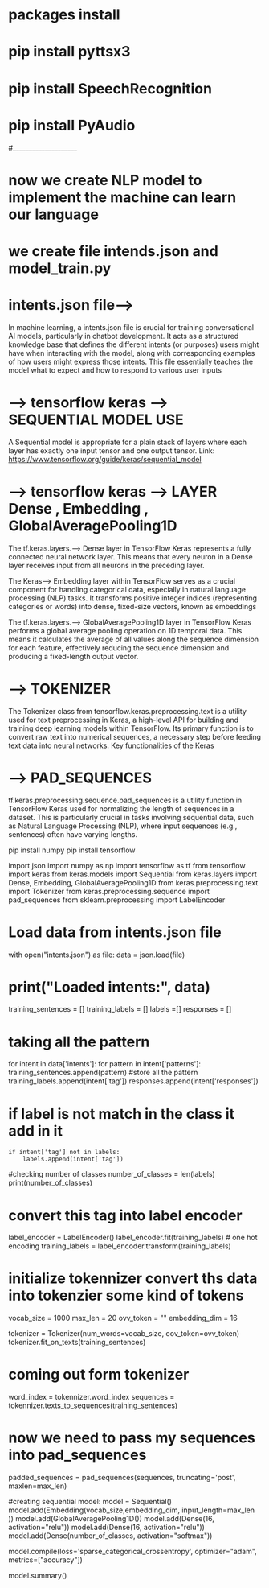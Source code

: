 # packages install
# pip install pyttsx3
# pip install SpeechRecognition
# pip install PyAudio
#____________________
# now we create NLP model to implement the machine can learn our language
# we create file intends.json and model_train.py
# intents.json file-->
 <p>In machine learning, a intents.json file is crucial for training conversational AI models, particularly in chatbot development. It acts as a structured knowledge base that defines the different intents (or purposes) users might have when interacting with the model, along with corresponding examples of how users might express those intents. This file essentially teaches the model what to expect and how to respond to various user inputs</p>

 # --> tensorflow keras --> SEQUENTIAL MODEL USE
 A Sequential model is appropriate for a plain stack of layers where each layer has exactly one input tensor and one output tensor.
 Link:  https://www.tensorflow.org/guide/keras/sequential_model

 # --> tensorflow keras --> LAYER Dense , Embedding , GlobalAveragePooling1D
 The tf.keras.layers.--> Dense layer in TensorFlow Keras represents a fully connected neural network layer. This means that every neuron in a Dense layer receives input from all neurons in the preceding layer.

 The Keras--> Embedding layer within TensorFlow serves as a crucial component for handling categorical data, especially in natural language processing (NLP) tasks. It transforms positive integer indices (representing categories or words) into dense, fixed-size vectors, known as embeddings

 The tf.keras.layers.--> GlobalAveragePooling1D layer in TensorFlow Keras performs a global average pooling operation on 1D temporal data. This means it calculates the average of all values along the sequence dimension for each feature, effectively reducing the sequence dimension and producing a fixed-length output vector.

 # --> TOKENIZER
 The Tokenizer class from tensorflow.keras.preprocessing.text is a utility used for text preprocessing in Keras, a high-level API for building and training deep learning models within TensorFlow. Its primary function is to convert raw text into numerical sequences, a necessary step before feeding text data into neural networks.
 Key functionalities of the Keras 

 # --> PAD_SEQUENCES
 tf.keras.preprocessing.sequence.pad_sequences is a utility function in TensorFlow Keras used for normalizing the length of sequences in a dataset. This is particularly crucial in tasks involving sequential data, such as Natural Language Processing (NLP), where input sequences (e.g., sentences) often have varying lengths.

 pip install numpy
 pip install tensorflow

import json
import numpy as np
import tensorflow as tf
from tensorflow import keras
from keras.models import Sequential
from keras.layers import Dense, Embedding, GlobalAveragePooling1D
from keras.preprocessing.text import Tokenizer
from keras.preprocessing.sequence import pad_sequences
from sklearn.preprocessing import LabelEncoder


# Load data from intents.json file
with open("intents.json") as file:
    data = json.load(file)
# print("Loaded intents:", data)

training_sentences = []
training_labels = []
labels =[]
responses = []

# taking all the pattern
for intent in data['intents']:
    for pattern in intent['patterns']:
        training_sentences.append(pattern) #store all the pattern
        training_labels.append(intent['tag'])
    responses.append(intent['responses'])    

# if label is not match in the class it add in it
    if intent['tag'] not in labels:
        labels.append(intent['tag'])

#checking number of classes
number_of_classes = len(labels)    
print(number_of_classes)

# convert this tag into label encoder
label_encoder = LabelEncoder()
label_encoder.fit(training_labels) # one hot encoding
training_labels = label_encoder.transform(training_labels)

# initialize tokennizer convert ths data into tokenzier some kind of tokens
vocab_size = 1000
max_len = 20
ovv_token = "<OOV>"
embedding_dim = 16

tokenizer = Tokenizer(num_words=vocab_size, oov_token=ovv_token)
tokenizer.fit_on_texts(training_sentences)

# coming out form tokenizer
word_index = tokennizer.word_index
sequences = tokennizer.texts_to_sequences(training_sentences)
# now we need to pass my sequences into pad_sequences
padded_sequences = pad_sequences(sequences, truncating='post', maxlen=max_len)

#creating sequential model:
model = Sequential()
model.add(Embedding(vocab_size,embedding_dim, input_length=max_len ))
model.add(GlobalAveragePooling1D())
model.add(Dense(16, activation="relu"))
model.add(Dense(16, activation="relu"))
model.add(Dense(number_of_classes, activation="softmax"))

model.compile(loss='sparse_categorical_crossentropy', optimizer="adam", metrics=["accuracy"])

model.summary()
        
